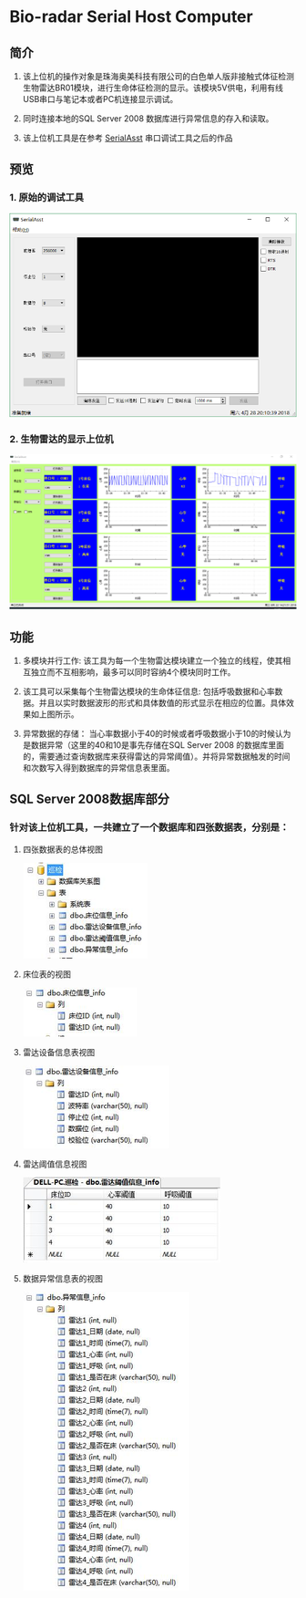 # Bio-radar Serial Host Computer

## 简介

   1. 该上位机的操作对象是珠海奥美科技有限公司的白色单人版非接触式体征检测生物雷达BR01模块，进行生命体征检测的显示。该模块5V供电，利用有线USB串口与笔记本或者PC机连接显示调试。
   
   2. 同时连接本地的SQL Server 2008 数据库进行异常信息的存入和读取。
   
   3. 该上位机工具是在参考 [SerialAsst](https://github.com/c-my/SerialAsst) 串口调试工具之后的作品 
   
## 预览

### 1. 原始的调试工具
   
  ![SerialAsst](Origin.png)

### 2. 生物雷达的显示上位机
   
  ![Bio-radar](demo.png)

## 功能
   
  1. 多模块并行工作: 该工具为每一个生物雷达模块建立一个独立的线程，使其相互独立而不互相影响，最多可以同时容纳4个模块同时工作。
  
  2. 该工具可以采集每个生物雷达模块的生命体征信息: 包括呼吸数据和心率数据。并且以实时数据波形的形式和具体数值的形式显示在相应的位置。具体效果如上图所示。
  
  3. 异常数据的存储： 当心率数据小于40的时候或者呼吸数据小于10的时候认为是数据异常（这里的40和10是事先存储在SQL Server 2008 的数据库里面的，需要通过查询数据库来获得雷达的异常阈值）。并将异常数据触发的时间和次数写入得到数据库的异常信息表里面。
  
## SQL Server 2008数据库部分

### 针对该上位机工具，一共建立了一个数据库和四张数据表，分别是：

  1. 四张数据表的总体视图

       ![数据库](1.png)

  2. 床位表的视图
      
       ![床位](2.png)

  3. 雷达设备信息表视图

       ![设备](3.png)

  4. 雷达阈值信息视图

       ![阈值](4.png)

  5. 数据异常信息表的视图

       ![异常](5.png)
